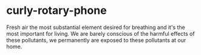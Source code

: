 # curly-rotary-phone
Fresh air the most substantial element desired for breathing and it's the most important for living. We are barely conscious of the harmful effects of these pollutants, we permanently are exposed to these pollutants at our home.
